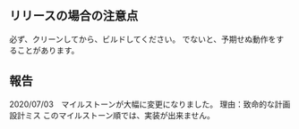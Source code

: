 ## リリースの場合の注意点

必ず、クリーンしてから、ビルドしてください。
でないと、予期せぬ動作をすることがあります。


## 報告

2020/07/03　マイルストーンが大幅に変更になりました。
理由：致命的な計画設計ミス
このマイルストーン順では、実装が出来ません。

